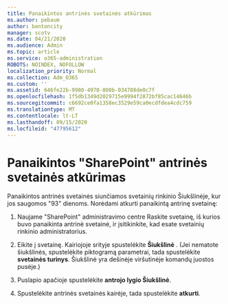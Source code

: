 ```yaml
---
title: Panaikintos antrinės svetainės atkūrimas
ms.author: pebaum
author: bentoncity
manager: scotv
ms.date: 04/21/2020
ms.audience: Admin
ms.topic: article
ms.service: o365-administration
ROBOTS: NOINDEX, NOFOLLOW
localization_priority: Normal
ms.collection: Adm_O365
ms.custom: ''
ms.assetid: 646fe22b-9980-4970-800b-034788de0c7f
ms.openlocfilehash: 1f5db1349d2029715e9994f2872bf85cac14646b
ms.sourcegitcommit: c6692ce0fa1358ec3529e59ca0ecdfdea4cdc759
ms.translationtype: MT
ms.contentlocale: lt-LT
ms.lasthandoff: 09/15/2020
ms.locfileid: "47795612"
---
```

# <a name="restore-a-deleted-sharepoint-subsite"></a>Panaikintos "SharePoint" antrinės svetainės atkūrimas

Panaikintos antrinės svetainės siunčiamos svetainių rinkinio Šiukšlinėje, kur jos saugomos "93" dienoms. Norėdami atkurti panaikintą antrinę svetainę:
  
1. Naujame "SharePoint" administravimo centre Raskite svetainę, iš kurios buvo panaikinta antrinė svetainė, ir įsitikinkite, kad esate svetainių rinkinio administratorius. 
    
2. Eikite į svetainę. Kairiojoje srityje spustelėkite **Šiukšlinė** . (Jei nematote šiukšlinės, spustelėkite piktogramą parametrai, tada spustelėkite **svetainės turinys**. Šiukšlinė yra dešinėje viršutinėje komandų juostos pusėje.)
    
3. Puslapio apačioje spustelėkite **antrojo lygio Šiukšlinė**.
    
4. Spustelėkite antrinės svetainės kairėje, tada spustelėkite **atkurti**.
    

